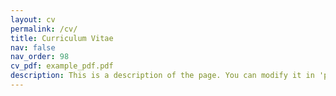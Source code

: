 ```yaml
---
layout: cv
permalink: /cv/
title: Curriculum Vitae
nav: false
nav_order: 98
cv_pdf: example_pdf.pdf
description: This is a description of the page. You can modify it in 'pages/_cv.md'. You can also change or remove the top pdf download button.
---
```

